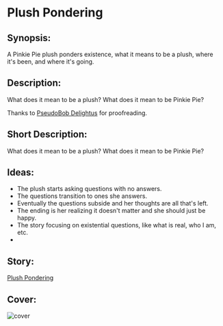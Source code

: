 # Plush Pondering

## Synopsis:
A Pinkie Pie plush ponders existence, what it means to be a plush, where it's been, and where it's going.

## Description:
What does it mean to be a plush? What does it mean to be Pinkie Pie?

Thanks to [PseudoBob Delightus](https://www.fimfiction.net/user/12771/PseudoBob+Delightus) for proofreading.

## Short Description:
What does it mean to be a plush? What does it mean to be Pinkie Pie?

## Ideas:
- The plush starts asking questions with no answers.
- The questions transition to ones she answers.
- Eventually the questions subside and her thoughts are all that's left.
- The ending is her realizing it doesn't matter and she should just be happy.
- The story focusing on existential questions, like what is real, who I am, etc.
- 

## Story:
[Plush Pondering](./plush-pondering.md)

## Cover:
![cover](./plush-pondering-cover-2.jpg)